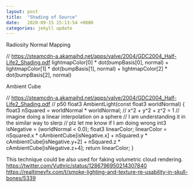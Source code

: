 ```yaml
---
layout: post
title:  "Shading of Source"
date:   2020-09-15 15:13:54 +0800
categories: jekyll update
---
```


Radiosity Normal Mapping


// https://steamcdn-a.akamaihd.net/apps/valve/2004/GDC2004_Half-Life2_Shading.pdf
lightmapColor[0] * dot(bumpBasis[0], normal) +
lightmapColor[1] * dot(bumpBasis[1], normal) +
lightmapColor[2] * dot(bumpBasis[2], normal)

Ambient Cube

// https://steamcdn-a.akamaihd.net/apps/valve/2004/GDC2004_Half-Life2_Shading.pdf
// p50
float3 AmbientLight(const float3 worldNormal)
{
    float3 nSquared = worldNormal * worldNormal; 
    // x^2 + y^2 + z^2 = 1
    // imagine doing a linear interpolation on a sphere
    // I am understanding it in the similar way to slerp
    // plz let me know if I am doing wrong
    int3 isNegative = (worldNormal < 0.0);
    float3 linearColor;
    linearColor = nSquared.x * cAmbientCube[isNegative.x] +
                  nSquared.y * cAmbientCube[isNegative.y+2] + 
                  nSquared.z * cAmbientCube[isNegative.z+4];
    return linearColor;
}

This technique could be also used for faking volumetric cloud rendering.
https://twitter.com/Vuthric/status/1286796950214307840
https://realtimevfx.com/t/smoke-lighting-and-texture-re-usability-in-skull-bones/5339